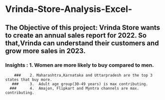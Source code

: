 # Vrinda-Store-Analysis-Excel-

## The Objective of this project: Vrinda Store wants to create an annual sales report for 2022. So that,Vrinda can understand their customers and grow more sales in 2023.
### Insights : 1. Women are more likely to buy compared to men.
        ###    2. Maharashtra,Karnataka and Uttarpradesh are the top 3 states that buy more.	
       ###     3.  Adult age group(30-49 years) is max contributing.
      ###      4.  Amajon, Flipkart and Myntra channels are max. contributing.	


								






